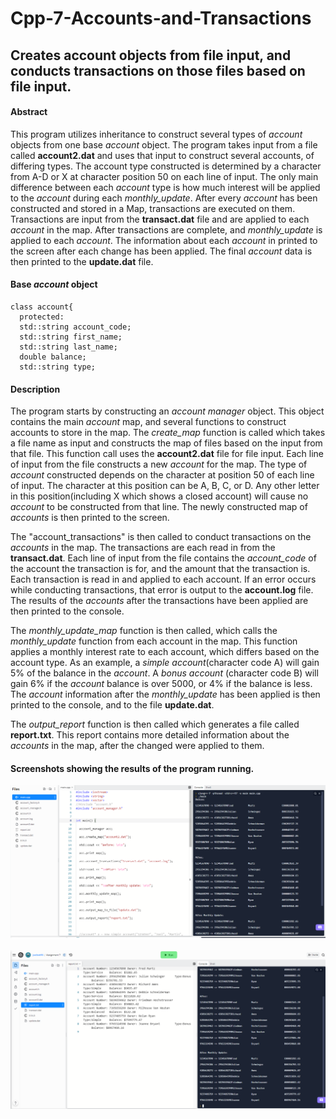 # Cpp-7-Accounts-and-Transactions

## Creates account objects from file input, and conducts transactions on those files based on file input.

#### Abstract
This program utilizes inheritance to construct several types of *account* objects from one base *account* object. The program takes input from a file called **account2.dat** and uses that input to construct several accounts, of differing types. The account type constructed is determined by a character from A-D or X at character position 50 on each line of input. The only main difference between each *account* type is how much interest will be applied to the *account* during each *monthly_update*. After every *account* has been constructed and stored in a Map, transactions are executed on them. Transactions are input from the **transact.dat** file and are applied to each *account* in the map. After transactions are complete, and *monthly_update* is applied to each *account*. The information about each *account* in printed to the screen after each change has been applied. The final *account* data is then printed to the **update.dat** file. 

#### Base *account* object
```
class account{
  protected:
  std::string account_code;
  std::string first_name;
  std::string last_name;
  double balance;
  std::string type;
```

#### Description
The program starts by constructing an *account manager* object. This object contains the main *account* map, and several functions to construct accounts to store in the map. The *create_map* function is called which takes a file name as input and constructs the map of files based on the input from that file. This function call uses the **account2.dat** file for file input. Each line of input from the file constructs a new *account* for the map. The type of *account* constructed depends on the character at position 50 of each line of input. The character at this position can be A, B, C, or D. Any other letter in this position(including X which shows a closed account) will cause no *account* to be constructed from that line. The newly constructed map of *accounts* is then printed to the screen.

The "account_transactions" is then called to conduct transactions on the *accounts* in the map. The transactions are each read in from the **transact.dat**. Each line of input from the file contains the *account_code* of the account the transaction is for, and the amount that the transaction is. Each transaction is read in and applied to each account. If an error occurs while conducting transactions, that error is output to the **account.log** file. The results of the *accounts* after the transactions have been applied are then printed to the console.

The *monthly_update_map* function is then called, which calls the *monthly_update* function from each account in the map. This function applies a monthly interest rate to each account, which differs based on the account type. As an example, a *simple account*(character code A) will gain 5% of the balance in the *account*. A *bonus account* (character code B) will gain 6% if the *account* balance is over 5000, or 4% if the balance is less. The *account* information after the *monthly_update* has been applied is then printed to the console, and to the file **update.dat**.

The *output_report* function is then called which generates a file called **report.txt**. This report contains more detailed information about the *accounts* in the map, after the changed were applied to them. 

#### Screenshots showing the results of the program running.
![](screenshots/cpp7,1.png)

![](screenshots/cpp7,2.png)
